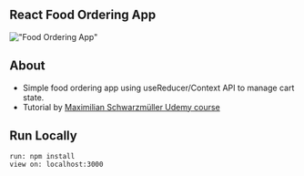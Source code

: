 ## React Food Ordering App

!["Food Ordering App"](https://raw.githubusercontent.com/)

## About

- Simple food ordering app using useReducer/Context API to manage cart state.
- Tutorial by [Maximilian Schwarzmüller Udemy course](https://www.udemy.com/course/react-the-complete-guide-incl-redux/)

## Run Locally

`run: npm install`<br/>
`view on: localhost:3000`
